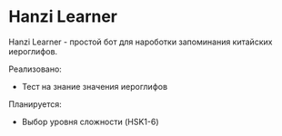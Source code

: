 # Hanzi Learner

Hanzi Learner - простой бот для нароботки запоминания китайских иероглифов.

Реализовано:
- Тест на знание значения иероглифов

Планируется:
- Выбор уровня сложности (HSK1-6)